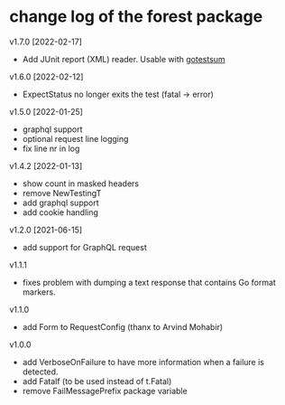 # change log of the forest package

v1.7.0 [2022-02-17]

- Add JUnit report (XML) reader.  Usable with [gotestsum](https://github.com/gotestyourself/gotestsum)

v1.6.0 [2022-02-12]

- ExpectStatus no longer exits the test (fatal -> error)

v1.5.0 [2022-01-25]

- graphql support
- optional request line logging
- fix line nr in log

v1.4.2 [2022-01-13]

- show count in masked headers
- remove  NewTestingT
- add graphql support
- add cookie handling

v1.2.0 [2021-06-15]

- add support for GraphQL request

v1.1.1

- fixes problem with dumping a text response that contains Go format markers.

v1.1.0

- add Form to RequestConfig (thanx to Arvind Mohabir)

v1.0.0

- add VerboseOnFailure to have more information when a failure is detected.
- add Fatalf (to be used instead of t.Fatal)
- remove FailMessagePrefix package variable